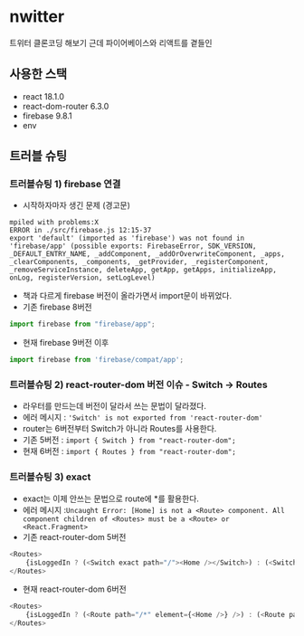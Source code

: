 # nwitter
트위터 클론코딩 해보기 근데 파이어베이스와 리액트를 곁들인

## 사용한 스택
- react 18.1.0
- react-dom-router 6.3.0
- firebase 9.8.1
- env

## 트러블 슈팅

### 트러블슈팅 1) firebase 연결
- 시작하자마자 생긴 문제 (경고문)
```
mpiled with problems:X
ERROR in ./src/firebase.js 12:15-37
export 'default' (imported as 'firebase') was not found in 'firebase/app' (possible exports: FirebaseError, SDK_VERSION, _DEFAULT_ENTRY_NAME, _addComponent, _addOrOverwriteComponent, _apps, _clearComponents, _components, _getProvider, _registerComponent, _removeServiceInstance, deleteApp, getApp, getApps, initializeApp, onLog, registerVersion, setLogLevel)
```
- 책과 다르게 firebase 버전이 올라가면서 import문이 바뀌었다.
- 기존 firebase 8버전
```js
import firebase from "firebase/app";
```
- 현재 firebase 9버전 이후
```js
import firebase from 'firebase/compat/app';
```

### 트러블슈팅 2) react-router-dom 버전 이슈 - Switch -> Routes
- 라우터를 만드는데 버전이 달라서 쓰는 문법이 달라졌다.
- 에러 메시지 : `'Switch' is not exported from 'react-router-dom'`
- router는 6버전부터 Switch가 아니라 Routes를 사용한다.
- 기존 5버전 : `import { Switch } from "react-router-dom";`
- 현재 6버전 : `import { Routes } from "react-router-dom";`

### 트러블슈팅 3) exact
- exact는 이제 안쓰는 문법으로 route에 *를 활용한다.
- 에러 메시지 :`Uncaught Error: [Home] is not a <Route> component. All component children of <Routes> must be a <Route> or <React.Fragment>`
- 기존 react-router-dom 5버전
```js
<Routes>
    {isLoggedIn ? (<Switch exact path="/"><Home /></Switch>) : (<Switch exact path="/"><Auth /></Switch>)}
</Routes>
```
- 현재 react-router-dom 6버전
```js
<Routes>
    {isLoggedIn ? (<Route path="/*" element={<Home />} />) : (<Route path="/*" element={<Auth />} />)}
</Routes>
```